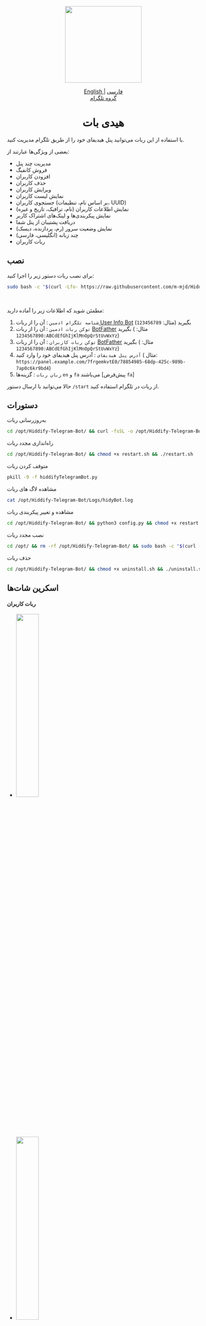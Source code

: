 <p align="center">
  <a href="https://github.com/m-mjd/Hiddify-Telegram-Bot" target="_blank" rel="noopener noreferrer">
    <picture>
      <source media="(prefers-color-scheme: dark)" srcset="https://github.com/m-mjd/Hiddify-Telegram-Bot/blob/main/Screenshots/icon.png?raw=True">
      <img width="200" height="200" src="https://github.com/m-mjd/Hiddify-Telegram-Bot/blob/main/Screenshots/icon.png?raw=True">
    </picture>
  </a>
</p>
<p align="center">
	<a href="./README.md">
	English
	</a>
	|
	<a href="./README-FA.md">
	فارسی
	</a>
<br>
  <a href="https://t.me/HidyBotGroup">گروه تلگرام</a>

</p>

<h1 align="center"/>هیدی بات</h1>

با استفاده از این ربات می‌توانید پنل هیدیفای خود را از طریق تلگرام مدیریت کنید.

بعضی از ویژگی‌ها عبارتند از:

- مدیریت چند پنل
- فروش کانفیگ
- افزودن کاربران
- حذف کاربران
- ویرایش کاربران
- نمایش لیست کاربران
- جستجوی کاربران (بر اساس نام، تنظیمات، UUID)
- نمایش اطلاعات کاربران (نام، ترافیک، تاریخ و غیره)
- نمایش پیکربندی‌ها و لینک‌های اشتراک کاربر
- دریافت پشتیبان از پنل شما
- نمایش وضعیت سرور (رم، پردازنده، دیسک)
- چند زبانه (انگلیسی، فارسی)
- ربات کاربران

## نصب

برای نصب ربات دستور زیر را اجرا کنید:

```bash
sudo bash -c "$(curl -Lfo- https://raw.githubusercontent.com/m-mjd/Hiddify-Telegram-Bot/main/install.sh)"
```

<br>

مطمئن شوید که اطلاعات زیر را آماده دارید:

1. `شناسه تلگرام ادمین` : آن را از ربات[ User Info Bot](https://t.me/userinfobot) بگیرید (مثال: `123456789`)
2. `توکن ربات ادمین` : آن را از ربات [BotFather](https://t.me/BotFather) بگیرید (
   مثال: `1234567890:ABCdEfGhIjKlMnOpQrStUvWxYz`)
3. `توکن ربات کاربران` : آن را از ربات [BotFather](https://t.me/BotFather) بگیرید (
   مثال: `1234567890:ABCdEfGhIjKlMnOpQrStUvWxYz`)
4. `آدرس پنل هیدیفای` : آدرس پنل هیدیفای خود را وارد کنید (
   مثال: `https://panel.example.com/7frgemkvtE0/78854985-68dp-425c-989b-7ap0c6kr9bd4`)
5. `زبان ربات` : گزینه‌ها `en` و `fa` می‌باشند [پیش‌فرض `fa`]

حالا می‌توانید با ارسال دستور `/start` از ربات در تلگرام استفاده کنید.

## دستورات

به‌روزرسانی ربات

```bash
cd /opt/Hiddify-Telegram-Bot/ && curl -fsSL -o /opt/Hiddify-Telegram-Bot/update.sh https://raw.githubusercontent.com/m-mjd/Hiddify-Telegram-Bot/main/update.sh && chmod +x /opt/Hiddify-Telegram-Bot/update.sh && bash /opt/Hiddify-Telegram-Bot/update.sh
```

راه‌اندازی مجدد ربات

```bash
cd /opt/Hiddify-Telegram-Bot/ && chmod +x restart.sh && ./restart.sh
```

متوقف کردن ربات

```bash
pkill -9 -f hiddifyTelegramBot.py
```

مشاهده لاگ های ربات

```bash
cat /opt/Hiddify-Telegram-Bot/Logs/hidyBot.log
```

مشاهده و تغییر پیکربندی ربات

```bash
cd /opt/Hiddify-Telegram-Bot/ && python3 config.py && chmod +x restart.sh && ./restart.sh
```

نصب مجدد ربات

```bash
cd /opt/ && rm -rf /opt/Hiddify-Telegram-Bot/ && sudo bash -c "$(curl -Lfo- https://raw.githubusercontent.com/m-mjd/Hiddify-Telegram-Bot/main/install.sh)"
```

حذف ربات

```bash
cd /opt/Hiddify-Telegram-Bot/ && chmod +x uninstall.sh && ./uninstall.sh
```

## اسکرین شات‌ها

#### ربات کاربران

- <img src="https://github.com/m-mjd/Hiddify-Telegram-Bot/blob/main/Screenshots/scr-u-1.jpg?raw=True" width=35% height=35%>
- <img src="https://github.com/m-mjd/Hiddify-Telegram-Bot/blob/main/Screenshots/scr-u-2.jpg?raw=True" width=35% height=35%>
- <img src="https://github.com/m-mjd/Hiddify-Telegram-Bot/blob/main/Screenshots/scr-u-3.jpg?raw=True" width=35% height=35%>
- <img src="https://github.com/m-mjd/Hiddify-Telegram-Bot/blob/main/Screenshots/scr-u-4.jpg?raw=True" width=35% height=35%>

#### ربات ادمین

- <img src="https://github.com/m-mjd/Hiddify-Telegram-Bot/blob/main/Screenshots/scr-a-1.jpg?raw=True" width=35% height=35%>
- <img src="https://github.com/m-mjd/Hiddify-Telegram-Bot/blob/main/Screenshots/scr-a-2.jpg?raw=True" width=35% height=35%>
- <img src="https://github.com/m-mjd/Hiddify-Telegram-Bot/blob/main/Screenshots/scr-a-6.jpg?raw=True" width=35% height=35%>
- <img src="https://github.com/m-mjd/Hiddify-Telegram-Bot/blob/main/Screenshots/scr-a-8.jpg?raw=True" width=35% height=35%>
- <img src="https://github.com/m-mjd/Hiddify-Telegram-Bot/blob/main/Screenshots/scr-a-5.jpg?raw=True" width=35% height=35%>
- <img src="https://github.com/m-mjd/Hiddify-Telegram-Bot/blob/main/Screenshots/scr-a-3.jpg?raw=True" width=35% height=35%>
- <img src="https://github.com/m-mjd/Hiddify-Telegram-Bot/blob/main/Screenshots/scr-a-4.jpg?raw=True" width=35% height=35%>
- <img src="https://github.com/m-mjd/Hiddify-Telegram-Bot/blob/main/Screenshots/scr-a-7.jpg?raw=True" width=35% height=35%>
